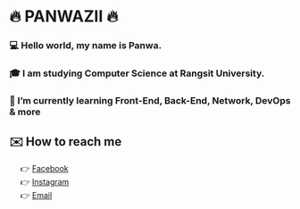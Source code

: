 # :fire: PANWAZII :fire:
### :computer: Hello world, my name is Panwa.  
### :mortar_board: I am studying Computer Science at Rangsit University.
### 🌱 I’m currently learning Front-End, Back-End, Network, DevOps & more
## :envelope: How to reach me 
&nbsp;&nbsp;&nbsp;&nbsp;  :point_right: [Facebook](https://www.facebook.com/PANWAZII/)<br>
&nbsp;&nbsp;&nbsp;&nbsp;  :point_right: [Instagram](https://www.instagram.com/panwazii/)<br>
&nbsp;&nbsp;&nbsp;&nbsp;  :point_right: [Email](panwa1379@gmail.com)<br>
<!--
**PANWAZII/PANWAZII** is a ✨ _special_ ✨ repository because its `README.md` (this file) appears on your GitHub profile.

Here are some ideas to get you started:

- 🔭 I’m currently working on ...
- 🌱 I’m currently learning ...
- 👯 I’m looking to collaborate on ...
- 🤔 I’m looking for help with ...
- 💬 Ask me about ...
- 📫 How to reach me: ...
- 😄 Pronouns: ...
- ⚡ Fun fact: ...
-->
